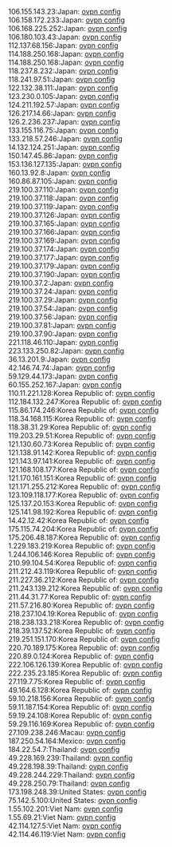 106.155.143.23:Japan: [ovpn config](vpn/106_155_143_23.ovpn)  
106.158.172.233:Japan: [ovpn config](vpn/106_158_172_233.ovpn)  
106.168.225.252:Japan: [ovpn config](vpn/106_168_225_252.ovpn)  
106.180.103.43:Japan: [ovpn config](vpn/106_180_103_43.ovpn)  
112.137.68.156:Japan: [ovpn config](vpn/112_137_68_156.ovpn)  
114.188.250.168:Japan: [ovpn config](vpn/114_188_250_168.ovpn)  
114.188.250.168:Japan: [ovpn config](vpn/114_188_250_168.ovpn)  
118.237.8.232:Japan: [ovpn config](vpn/118_237_8_232.ovpn)  
118.241.97.51:Japan: [ovpn config](vpn/118_241_97_51.ovpn)  
122.132.38.111:Japan: [ovpn config](vpn/122_132_38_111.ovpn)  
123.230.0.105:Japan: [ovpn config](vpn/123_230_0_105.ovpn)  
124.211.192.57:Japan: [ovpn config](vpn/124_211_192_57.ovpn)  
126.217.14.66:Japan: [ovpn config](vpn/126_217_14_66.ovpn)  
126.2.236.237:Japan: [ovpn config](vpn/126_2_236_237.ovpn)  
133.155.116.75:Japan: [ovpn config](vpn/133_155_116_75.ovpn)  
133.218.57.246:Japan: [ovpn config](vpn/133_218_57_246.ovpn)  
14.132.124.251:Japan: [ovpn config](vpn/14_132_124_251.ovpn)  
150.147.45.86:Japan: [ovpn config](vpn/150_147_45_86.ovpn)  
153.136.127.135:Japan: [ovpn config](vpn/153_136_127_135.ovpn)  
160.13.92.8:Japan: [ovpn config](vpn/160_13_92_8.ovpn)  
160.86.87.105:Japan: [ovpn config](vpn/160_86_87_105.ovpn)  
219.100.37.110:Japan: [ovpn config](vpn/219_100_37_110.ovpn)  
219.100.37.118:Japan: [ovpn config](vpn/219_100_37_118.ovpn)  
219.100.37.119:Japan: [ovpn config](vpn/219_100_37_119.ovpn)  
219.100.37.126:Japan: [ovpn config](vpn/219_100_37_126.ovpn)  
219.100.37.165:Japan: [ovpn config](vpn/219_100_37_165.ovpn)  
219.100.37.166:Japan: [ovpn config](vpn/219_100_37_166.ovpn)  
219.100.37.169:Japan: [ovpn config](vpn/219_100_37_169.ovpn)  
219.100.37.174:Japan: [ovpn config](vpn/219_100_37_174.ovpn)  
219.100.37.177:Japan: [ovpn config](vpn/219_100_37_177.ovpn)  
219.100.37.179:Japan: [ovpn config](vpn/219_100_37_179.ovpn)  
219.100.37.190:Japan: [ovpn config](vpn/219_100_37_190.ovpn)  
219.100.37.2:Japan: [ovpn config](vpn/219_100_37_2.ovpn)  
219.100.37.24:Japan: [ovpn config](vpn/219_100_37_24.ovpn)  
219.100.37.29:Japan: [ovpn config](vpn/219_100_37_29.ovpn)  
219.100.37.54:Japan: [ovpn config](vpn/219_100_37_54.ovpn)  
219.100.37.56:Japan: [ovpn config](vpn/219_100_37_56.ovpn)  
219.100.37.81:Japan: [ovpn config](vpn/219_100_37_81.ovpn)  
219.100.37.90:Japan: [ovpn config](vpn/219_100_37_90.ovpn)  
221.118.46.110:Japan: [ovpn config](vpn/221_118_46_110.ovpn)  
223.133.250.82:Japan: [ovpn config](vpn/223_133_250_82.ovpn)  
36.13.201.9:Japan: [ovpn config](vpn/36_13_201_9.ovpn)  
42.146.74.74:Japan: [ovpn config](vpn/42_146_74_74.ovpn)  
59.129.44.173:Japan: [ovpn config](vpn/59_129_44_173.ovpn)  
60.155.252.167:Japan: [ovpn config](vpn/60_155_252_167.ovpn)  
110.11.221.128:Korea Republic of: [ovpn config](vpn/110_11_221_128.ovpn)  
112.184.132.247:Korea Republic of: [ovpn config](vpn/112_184_132_247.ovpn)  
115.86.174.246:Korea Republic of: [ovpn config](vpn/115_86_174_246.ovpn)  
118.34.168.115:Korea Republic of: [ovpn config](vpn/118_34_168_115.ovpn)  
118.38.31.29:Korea Republic of: [ovpn config](vpn/118_38_31_29.ovpn)  
119.203.29.51:Korea Republic of: [ovpn config](vpn/119_203_29_51.ovpn)  
121.130.60.73:Korea Republic of: [ovpn config](vpn/121_130_60_73.ovpn)  
121.138.91.142:Korea Republic of: [ovpn config](vpn/121_138_91_142.ovpn)  
121.143.97.141:Korea Republic of: [ovpn config](vpn/121_143_97_141.ovpn)  
121.168.108.177:Korea Republic of: [ovpn config](vpn/121_168_108_177.ovpn)  
121.170.161.151:Korea Republic of: [ovpn config](vpn/121_170_161_151.ovpn)  
121.171.255.212:Korea Republic of: [ovpn config](vpn/121_171_255_212.ovpn)  
123.109.118.177:Korea Republic of: [ovpn config](vpn/123_109_118_177.ovpn)  
125.137.20.153:Korea Republic of: [ovpn config](vpn/125_137_20_153.ovpn)  
125.141.98.192:Korea Republic of: [ovpn config](vpn/125_141_98_192.ovpn)  
14.42.12.42:Korea Republic of: [ovpn config](vpn/14_42_12_42.ovpn)  
175.115.74.204:Korea Republic of: [ovpn config](vpn/175_115_74_204.ovpn)  
175.206.48.187:Korea Republic of: [ovpn config](vpn/175_206_48_187.ovpn)  
1.229.183.219:Korea Republic of: [ovpn config](vpn/1_229_183_219.ovpn)  
1.244.106.146:Korea Republic of: [ovpn config](vpn/1_244_106_146.ovpn)  
210.99.104.54:Korea Republic of: [ovpn config](vpn/210_99_104_54.ovpn)  
211.212.43.119:Korea Republic of: [ovpn config](vpn/211_212_43_119.ovpn)  
211.227.36.212:Korea Republic of: [ovpn config](vpn/211_227_36_212.ovpn)  
211.243.139.212:Korea Republic of: [ovpn config](vpn/211_243_139_212.ovpn)  
211.44.31.77:Korea Republic of: [ovpn config](vpn/211_44_31_77.ovpn)  
211.57.216.80:Korea Republic of: [ovpn config](vpn/211_57_216_80.ovpn)  
218.237.104.19:Korea Republic of: [ovpn config](vpn/218_237_104_19.ovpn)  
218.238.133.218:Korea Republic of: [ovpn config](vpn/218_238_133_218.ovpn)  
218.39.137.52:Korea Republic of: [ovpn config](vpn/218_39_137_52.ovpn)  
219.251.151.170:Korea Republic of: [ovpn config](vpn/219_251_151_170.ovpn)  
220.70.189.175:Korea Republic of: [ovpn config](vpn/220_70_189_175.ovpn)  
220.89.0.124:Korea Republic of: [ovpn config](vpn/220_89_0_124.ovpn)  
222.106.126.139:Korea Republic of: [ovpn config](vpn/222_106_126_139.ovpn)  
222.235.23.185:Korea Republic of: [ovpn config](vpn/222_235_23_185.ovpn)  
27.119.7.75:Korea Republic of: [ovpn config](vpn/27_119_7_75.ovpn)  
49.164.6.128:Korea Republic of: [ovpn config](vpn/49_164_6_128.ovpn)  
59.10.218.156:Korea Republic of: [ovpn config](vpn/59_10_218_156.ovpn)  
59.11.187.154:Korea Republic of: [ovpn config](vpn/59_11_187_154.ovpn)  
59.19.24.108:Korea Republic of: [ovpn config](vpn/59_19_24_108.ovpn)  
59.29.116.169:Korea Republic of: [ovpn config](vpn/59_29_116_169.ovpn)  
27.109.238.246:Macau: [ovpn config](vpn/27_109_238_246.ovpn)  
187.250.54.164:Mexico: [ovpn config](vpn/187_250_54_164.ovpn)  
184.22.54.7:Thailand: [ovpn config](vpn/184_22_54_7.ovpn)  
49.228.169.239:Thailand: [ovpn config](vpn/49_228_169_239.ovpn)  
49.228.198.39:Thailand: [ovpn config](vpn/49_228_198_39.ovpn)  
49.228.244.229:Thailand: [ovpn config](vpn/49_228_244_229.ovpn)  
49.228.250.79:Thailand: [ovpn config](vpn/49_228_250_79.ovpn)  
173.198.248.39:United States: [ovpn config](vpn/173_198_248_39.ovpn)  
75.142.5.100:United States: [ovpn config](vpn/75_142_5_100.ovpn)  
1.55.102.201:Viet Nam: [ovpn config](vpn/1_55_102_201.ovpn)  
1.55.69.21:Viet Nam: [ovpn config](vpn/1_55_69_21.ovpn)  
42.114.127.5:Viet Nam: [ovpn config](vpn/42_114_127_5.ovpn)  
42.114.46.119:Viet Nam: [ovpn config](vpn/42_114_46_119.ovpn)  
